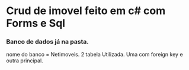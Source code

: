 # Crud de imovel feito em c# com Forms e Sql

### Banco de dados já na pasta.
nome do banco = Netimoveis.
2 tabela Utilizada.
Uma com foreign key e outra principal.
